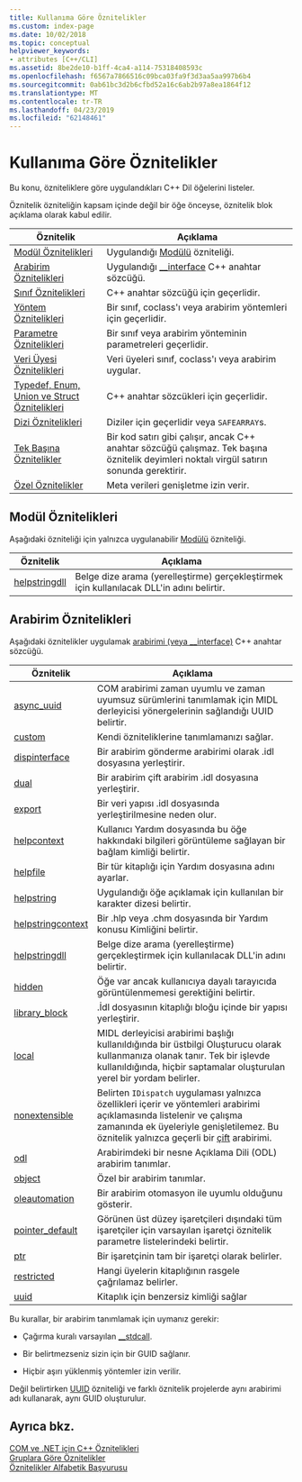 ```yaml
---
title: Kullanıma Göre Öznitelikler
ms.custom: index-page
ms.date: 10/02/2018
ms.topic: conceptual
helpviewer_keywords:
- attributes [C++/CLI]
ms.assetid: 8be2de10-b1ff-4ca4-a114-75318408593c
ms.openlocfilehash: f6567a7866516c09bca03fa9f3d3aa5aa997b6b4
ms.sourcegitcommit: 0ab61bc3d2b6cfbd52a16c6ab2b97a8ea1864f12
ms.translationtype: MT
ms.contentlocale: tr-TR
ms.lasthandoff: 04/23/2019
ms.locfileid: "62148461"
---
```

# <a name="attributes-by-usage"></a>Kullanıma Göre Öznitelikler

Bu konu, özniteliklere göre uygulandıkları C++ Dil öğelerini listeler.

Öznitelik özniteliğin kapsam içinde değil bir öğe önceyse, öznitelik blok açıklama olarak kabul edilir.

|Öznitelik|Açıklama|
|---------------|-----------------|
|[Modül Öznitelikleri](module-attributes.md)|Uygulandığı [Modülü](module-cpp.md) özniteliği.|
|[Arabirim Öznitelikleri](interface-attributes.md)|Uygulandığı [__interface](../../cpp/interface.md) C++ anahtar sözcüğü.|
|[Sınıf Öznitelikleri](class-attributes.md)|C++ anahtar sözcüğü için geçerlidir.|
|[Yöntem Öznitelikleri](method-attributes.md)|Bir sınıf, coclass'ı veya arabirim yöntemleri için geçerlidir.|
|[Parametre Öznitelikleri](parameter-attributes.md)|Bir sınıf veya arabirim yönteminin parametreleri geçerlidir.|
|[Veri Üyesi Öznitelikleri](data-member-attributes.md)|Veri üyeleri sınıf, coclass'ı veya arabirim uygular.|
|[Typedef, Enum, Union ve Struct Öznitelikleri](typedef-enum-union-and-struct-attributes.md)|C++ anahtar sözcükleri için geçerlidir.|
|[Dizi Öznitelikleri](array-attributes.md)|Diziler için geçerlidir veya `SAFEARRAY`s.|
|[Tek Başına Öznitelikler](stand-alone-attributes.md)|Bir kod satırı gibi çalışır, ancak C++ anahtar sözcüğü çalışmaz. Tek başına öznitelik deyimleri noktalı virgül satırın sonunda gerektirir.|
|[Özel Öznitelikler](custom-attributes-cpp.md)|Meta verileri genişletme izin verir.|

## <a name="module-attributes"></a>Modül Öznitelikleri
Aşağıdaki özniteliği için yalnızca uygulanabilir [Modülü](module-cpp.md) özniteliği.

|Öznitelik|Açıklama|
|---------------|-----------------|
|[helpstringdll](helpstringdll.md)|Belge dize arama (yerelleştirme) gerçekleştirmek için kullanılacak DLL'in adını belirtir.|

## <a name="interface-attributes"></a>Arabirim Öznitelikleri

Aşağıdaki öznitelikler uygulamak [arabirimi (veya __interface)](../../cpp/interface.md) C++ anahtar sözcüğü.

|Öznitelik|Açıklama|
|---------------|-----------------|
|[async_uuid](async-uuid.md)|COM arabirimi zaman uyumlu ve zaman uyumsuz sürümlerini tanımlamak için MIDL derleyicisi yönergelerinin sağlandığı UUID belirtir.|
|[custom](custom-cpp.md)|Kendi özniteliklerine tanımlamanızı sağlar.|
|[dispinterface](dispinterface.md)|Bir arabirim gönderme arabirimi olarak .idl dosyasına yerleştirir.|
|[dual](dual.md)|Bir arabirim çift arabirim .idl dosyasına yerleştirir.|
|[export](export.md)|Bir veri yapısı .idl dosyasında yerleştirilmesine neden olur.|
|[helpcontext](helpcontext.md)|Kullanıcı Yardım dosyasında bu öğe hakkındaki bilgileri görüntüleme sağlayan bir bağlam kimliği belirtir.|
|[helpfile](helpfile.md)|Bir tür kitaplığı için Yardım dosyasına adını ayarlar.|
|[helpstring](helpstring.md)|Uygulandığı öğe açıklamak için kullanılan bir karakter dizesi belirtir.|
|[helpstringcontext](helpstringcontext.md)|Bir .hlp veya .chm dosyasında bir Yardım konusu Kimliğini belirtir.|
|[helpstringdll](helpstringdll.md)|Belge dize arama (yerelleştirme) gerçekleştirmek için kullanılacak DLL'in adını belirtir.|
|[hidden](hidden.md)|Öğe var ancak kullanıcıya dayalı tarayıcıda görüntülenmemesi gerektiğini belirtir.|
|[library_block](library-block.md)|.İdl dosyasının kitaplığı bloğu içinde bir yapısı yerleştirir.|
|[local](local-cpp.md)|MIDL derleyicisi arabirimi başlığı kullanıldığında bir üstbilgi Oluşturucu olarak kullanmanıza olanak tanır. Tek bir işlevde kullanıldığında, hiçbir saptamalar oluşturulan yerel bir yordam belirler.|
|[nonextensible](nonextensible.md)|Belirten `IDispatch` uygulaması yalnızca özellikleri içerir ve yöntemleri arabirimi açıklamasında listelenir ve çalışma zamanında ek üyeleriyle genişletilemez. Bu öznitelik yalnızca geçerli bir [çift](dual.md) arabirimi.|
|[odl](odl.md)|Arabirimdeki bir nesne Açıklama Dili (ODL) arabirim tanımlar.|
|[object](object-cpp.md)|Özel bir arabirim tanımlar.|
|[oleautomation](oleautomation.md)|Bir arabirim otomasyon ile uyumlu olduğunu gösterir.|
|[pointer_default](pointer-default.md)|Görünen üst düzey işaretçileri dışındaki tüm işaretçiler için varsayılan işaretçi öznitelik parametre listelerindeki belirtir.|
|[ptr](ptr.md)|Bir işaretçinin tam bir işaretçi olarak belirler.|
|[restricted](restricted.md)|Hangi üyelerin kitaplığının rasgele çağrılamaz belirler.|
|[uuid](uuid-cpp-attributes.md)|Kitaplık için benzersiz kimliği sağlar|

Bu kurallar, bir arabirim tanımlamak için uymanız gerekir:

- Çağırma kuralı varsayılan [__stdcall](../../cpp/stdcall.md).

- Bir belirtmezseniz sizin için bir GUID sağlanır.

- Hiçbir aşırı yüklenmiş yöntemler izin verilir.

Değil belirtirken [UUID](uuid-cpp-attributes.md) özniteliği ve farklı öznitelik projelerde aynı arabirimi adı kullanarak, aynı GUID oluşturulur.

## <a name="see-also"></a>Ayrıca bkz.

[COM ve .NET için C++ Öznitelikleri](cpp-attributes-com-net.md)<br/>
[Gruplara Göre Öznitelikler](attributes-by-group.md)<br/>
[Öznitelikler Alfabetik Başvurusu](attributes-alphabetical-reference.md)